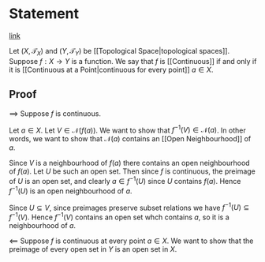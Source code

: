 # Statement

[link](http://math.soimeme.org/~arunram/Teaching/2022MetricHilbert/LimitsandTopologies220714.pdf)

Let $(X, \mathcal{T}_{X})$ and $(Y, \mathcal{T}_{Y})$ be [[Topological Space|topological spaces]]. Suppose $f: X \to Y$ is a function. We say that $f$ is [[Continuous]] if and only if it is [[Continuous at a Point|continuous for every point]] $a \in X$.

## Proof

$\implies$ Suppose $f$ is continuous.

Let $a \in X$. Let $V \in \mathcal{N}(f(a))$. We want to show that $f^{-1}(V) \in \mathcal{N}(a)$. In other words, we want to show that $\mathcal{N}(a)$ contains an [[Open Neighbourhood]] of $a$. 

Since $V$ is a neighbourhood of $f(a)$ there contains an open neighbourhood of $f(a)$. Let $U$ be such an open set. Then since $f$ is continuous, the preimage of $U$ is an open set, and clearly $a \in f^{-1}(U)$ since $U$ contains $f(a)$. Hence $f^{-1}(U)$ is an open neighbourhood of $a$.

Since $U \subseteq V$, since preimages preserve subset relations we have $f^{-1}(U) \subseteq f^{-1}(V)$. Hence $f^{-1}(V)$ contains an open set whch contains $a$, so it is a neighbourhood of $a$.

$\impliedby$ Suppose $f$ is continuous at every point $a \in X$. We want to show that the preimage of every open set in $Y$ is an open set in $X$.





